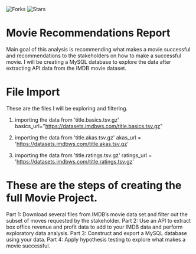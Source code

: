 ![Forks](https://img.shields.io/badge/forks-44-blue)
![Stars](https://img.shields.io/badge/stars-13-yellow)

# Movie Recommendations Report 
Main goal of this analysis is recommending what makes a movie successful and recommendations to the stakeholders on how to make a successful movie.  I will be creating a MySQL database to explore the data after extracting API data from the IMDB movie dataset. 

# File Import 
These are the files I will be exploring and filtering. 
1. importing the data from 'title.basics.tsv.gz'
    basics_url="https://datasets.imdbws.com/title.basics.tsv.gz"
 
2. importing the data from 'title.akas.tsv.gz'
    akas_url = 'https://datasets.imdbws.com/title.akas.tsv.gz'
   
3. importing the data from 'title.ratings.tsv.gz'
   ratings_url = 'https://datasets.imdbws.com/title.ratings.tsv.gz'
 

 
 
 # These are the steps of creating the full Movie Project. 
 
 Part 1: Download several files from IMDB’s movie data set and filter out the subset of moves requested by the stakeholder.
 Part 2: Use an API to extract box office revenue and profit data to add to your IMDB data and perform exploratory data analysis.
 Part 3: Construct and export a MySQL database using your data.
 Part 4: Apply hypothesis testing to explore what makes a movie successful.
 
 
